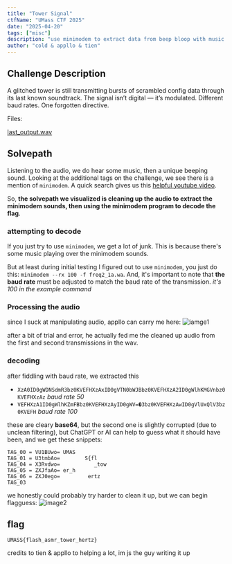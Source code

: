 ```yaml
---
title: "Tower Signal"
ctfName: "UMass CTF 2025"
date: "2025-04-20"
tags: ["misc"]
description: "use minimodem to extract data from beep bloop with music over it"
author: "cold & appllo & tien"
---
```


## Challenge Description

A glitched tower is still transmitting bursts of scrambled config data through its last known soundtrack. The signal isn’t digital — it’s modulated. Different baud rates. One forgotten directive.

Files:

[last_output.wav](/api/writeup-assets/umass2025/towersignal/last_output.wav)

## Solvepath

Listening to the audio, we do hear some music, then a unique beeping sound. Looking at the additional tags on the challenge, we see there is a mention of `minimodem`. A quick search gives us this [helpful youtube video](https://www.youtube.com/watch?v=pwuyMJfyNmY).

So, **the solvepath we visualized is cleaning up the audio to extract the minimodem sounds, then using the minimodem program to decode the flag**.

### attempting to decode

If you just try to use `minimodem`, we get a lot of junk. This is because there's some music playing over the minimodem sounds.

But at least during initial testing I figured out to use `minimodem`, you just do this: `minimodem --rx 100 -f freq2_1a.wa`. And, it's important to note that **the baud rate** must be adjusted to match the baud rate of the transmission. _it's 100 in the example command_

### Processing the audio

since I suck at manipulating audio, appllo can carry me here:
![iamge1](/api/writeup-assets/umass2025/towersignal/image1.png)

after a bit of trial and error, he actually fed me the cleaned up audio from the first and second transmissions in the wav.

### decoding

after fiddling with baud rate, we extracted this

- `XzA0ID0gWDNSdmR3bz0KVEFHXzAxID0gVTN0bWJBbz0KVEFHXzA2ID0gWlhKMGVnbz0KVEFHXzAz` _baud rate 50_
- `VEFHXzA1ID0gWlhKZmFBbz0KVEFHXzAyID0gWV=�3bz0KVEFHXzAwID0gVlUxQlV3bz0KVEFH` _baud rate 100_

these are cleary **base64**, but the second one is slightly corrupted (due to unclean filtering), but ChatGPT or AI can help to guess what it should have been, and we get these snippets:

```
TAG_00 = VU1BUwo= UMAS
TAG_01 = U3tmbAo=        S{fl
TAG_04 = X3Rvdwo=           _tow
TAG_05 = ZXJfaAo= er_h
TAG_06 = ZXJ0ego=         ertz
TAG_03
```

we honestly could probably try harder to clean it up, but we can begin flagguess:
![image2](/api/writeup-assets/umass2025/towersignal/image2.png)

## flag

`UMASS{flash_asmr_tower_hertz}`

credits to tien & appllo to helping a lot, im js the guy writing it up
